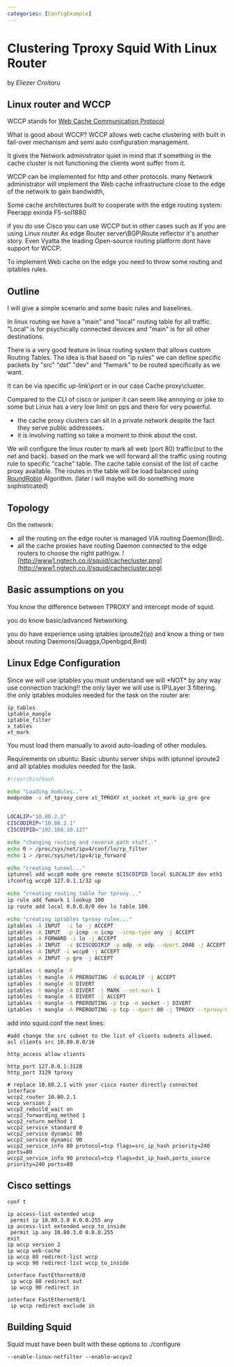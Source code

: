 ```yaml
---
categories: [ConfigExample]
---
```

# Clustering Tproxy Squid With Linux Router

by *Eliezer Croitoru*

## Linux router and WCCP

WCCP stands for
[Web Cache Communication Protocol](http://en.wikipedia.org/wiki/Web_Cache_Communication_Protocol)

What is good about WCCP? WCCP allows web cache clustering with built in
fail-over mechanism and semi auto configuration management.

It gives the Network administrator quiet in mind that if something in
the cache cluster is not functioning the clients wont suffer from it.

WCCP can be implemented for http and other protocols. many Network
administrator will implement the Web cache infrastructure close to the
edge of the network to gain bandwidth,

Some cache architectures built to cooperate with the edge routing
system: Peerapp exinda F5-sol1880

if you do use Cisco you can use WCCP but in other cases such as If you
are using Linux router As edge Router server\\BGP\\Route reflector it's
another story. Even Vyatta the leading Open-source routing platform dont
have support for WCCP.

To implement Web cache on the edge you need to throw some routing and
iptables rules.

## Outline

I will give a simple scenario and some basic rules and baselines.

In linux routing we have a "main" and "local" routing table for all
traffic. "Local" is for psychically connected devices and "main" is for
all other destinations.

There is a very good feature in linux routing system that allows custom
Routing Tables. The idea is that based on "ip rules" we can define
specific packets by "src" "dst" "dev" and "fwmark" to be routed
specifically as we want.

It can be via specific up-link\\port or in our case Cache
proxy\\cluster.

Compared to the CLI of cisco or juniper it can seem like annoying or
joke to some but Linux has a very low limit on pps and there for very
powerful.

- the cache proxy clusters can sit in a private network despite the
    fact they serve public addressees.
- it is involving natting so take a moment to think about the
    cost.

We will configure the linux router to mark all web (port 80) traffic(out
to the net and back). based on the mark we will forward all the traffic
using routing rule to specific "cache" table. The cache table consist of
the list of cache proxy available. The routes in the table will be load
balanced using [RoundRobin](/RoundRobin)
Algorithm. (later i will maybe will do something more sophisticated)

## Topology

On the network:

- all the routing on the edge router is managed VIA routing
  Daemon(Bird).
- all the cache proxies have routing Daemon connected to the edge
  routers to choose the right path\\gw.
![http://www1.ngtech.co.il/squid/cachecluster.png](http://www1.ngtech.co.il/squid/cachecluster.png)

## Basic assumptions on you

You know the difference between TPROXY and intercept mode of squid.

you do know basic/advanced Networking.

you do have experience using iptables iproute2(ip) and know a thing or
two about routing Daemons(Quagga,Openbgpd,Bird)

## Linux Edge Configuration

Since we will use iptables you must understand we will \*NOT\* by any
way use connection tracking\!\! the only layer we will use is IP\\Layer
3 filtering. the only iptables modules needed for the task on the router
are:

    ip_tables
    iptable_mangle
    iptable_filter
    x_tables
    xt_mark

You must load them manually to avoid auto-loading of other modules.

Requirements on ubuntu: Basic ubuntu server ships with iptunnel iproute2
and all iptables modules needed for the task.

```bash
#!/usr/bin/bash

echo "Loading modules.."
modprobe -a nf_tproxy_core xt_TPROXY xt_socket xt_mark ip_gre gre


LOCALIP="10.80.2.2"
CISCODIRIP="10.80.2.1"
CISCOIPID="192.168.10.127"

echo "changing routing and reverse path stuff.."
echo 0 > /proc/sys/net/ipv4/conf/lo/rp_filter
echo 1 > /proc/sys/net/ipv4/ip_forward

echo "creating tunnel..."
iptunnel add wccp0 mode gre remote $CISCOIPID local $LOCALIP dev eth1
ifconfig wccp0 127.0.1.1/32 up

echo "creating routing table for tproxy..."
ip rule add fwmark 1 lookup 100
ip route add local 0.0.0.0/0 dev lo table 100

echo "creating iptables tproxy rules..."
iptables -A INPUT  -i lo -j ACCEPT
iptables -A INPUT  -p icmp -m icmp --icmp-type any -j ACCEPT
iptables -A FORWARD -i lo -j ACCEPT
iptables -A INPUT  -s $CISCODIRIP -p udp -m udp --dport 2048 -j ACCEPT
iptables -A INPUT -i wccp0 -j ACCEPT
iptables -A INPUT -p gre -j ACCEPT

iptables -t mangle -F
iptables -t mangle -A PREROUTING -d $LOCALIP -j ACCEPT
iptables -t mangle -N DIVERT
iptables -t mangle -A DIVERT -j MARK --set-mark 1
iptables -t mangle -A DIVERT -j ACCEPT
iptables -t mangle -A PREROUTING -p tcp -m socket -j DIVERT
iptables -t mangle -A PREROUTING -p tcp --dport 80 -j TPROXY --tproxy-mark 0x1/0x1 --on-port 3129
```

add into squid.conf the next lines:

    #add change the src subnet to the list of clients subnets allowed.
    acl clients src 10.80.0.0/16
    
    http_access allow clients
    
    http_port 127.0.0.1:3128 
    http_port 3129 tproxy
    
    # replace 10.80.2.1 with your cisco router directly connected interface
    wccp2_router 10.80.2.1
    wccp_version 2
    wccp2_rebuild_wait on
    wccp2_forwarding_method 1
    wccp2_return_method 1
    wccp2_service standard 0
    wccp2_service dynamic 80
    wccp2_service dynamic 90
    wccp2_service_info 80 protocol=tcp flags=src_ip_hash priority=240 ports=80
    wccp2_service_info 90 protocol=tcp flags=dst_ip_hash,ports_source priority=240 ports=80

## Cisco settings

    conf t
    
    ip access-list extended wccp
     permit ip 10.80.3.0 0.0.0.255 any
    ip access-list extended wccp_to_inside
     permit ip any 10.80.3.0 0.0.0.255
    exit
    ip wccp version 2
    ip wccp web-cache
    ip wccp 80 redirect-list wccp
    ip wccp 90 redirect-list wccp_to_inside
    
    interface FastEthernet0/0
     ip wccp 80 redirect out
     ip wccp 90 redirect in
    
    interface FastEthernet0/1
     ip wccp redirect exclude in

## Building Squid

Squid must have been built with these options to ./configure

    --enable-linux-netfilter --enable-wccpv2
